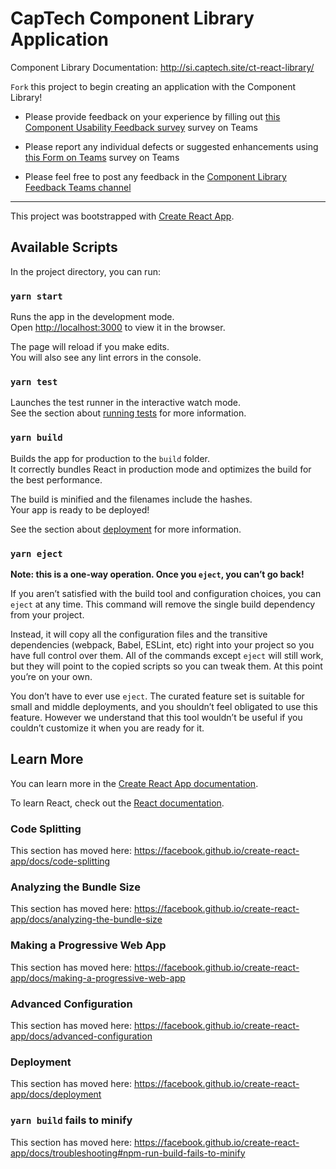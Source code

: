 # CapTech Component Library Application

Component Library Documentation: http://si.captech.site/ct-react-library/

`Fork` this project to begin creating an application with the Component Library!

* Please provide feedback on your experience by filling out [this Component Usability Feedback survey](https://teams.microsoft.com/l/entity/81fef3a6-72aa-4648-a763-de824aeafb7d/_djb2_msteams_prefix_1808006743?context=%7B%22subEntityId%22%3Anull%2C%22channelId%22%3A%2219%3A3be3edb06177462a909578cc0aa2b85d%40thread.tacv2%22%7D&groupId=0a67549d-89ea-42a7-a7bb-15e50582b763&tenantId=ae9d6e9a-cc18-4204-ac29-43a0ccb860e8) survey on Teams 

* Please report any individual defects or suggested enhancements using [this Form on Teams](https://teams.microsoft.com/_#/tab::c7045f90-1260-4265-bd19-e2072284a31d/General?threadId=19:3be3edb06177462a909578cc0aa2b85d@thread.tacv2&ctx=channel) survey on Teams 

* Please feel free to post any feedback in the [Component Library Feedback Teams channel](https://teams.microsoft.com/_#/conversations/General?threadId=19:3be3edb06177462a909578cc0aa2b85d@thread.tacv2&ctx=channel)

------------------------------------------------------------------------------------------------------------------------------

This project was bootstrapped with [Create React App](https://github.com/facebook/create-react-app).

## Available Scripts

In the project directory, you can run:

### `yarn start`

Runs the app in the development mode.<br />
Open [http://localhost:3000](http://localhost:3000) to view it in the browser.

The page will reload if you make edits.<br />
You will also see any lint errors in the console.

### `yarn test`

Launches the test runner in the interactive watch mode.<br />
See the section about [running tests](https://facebook.github.io/create-react-app/docs/running-tests) for more information.

### `yarn build`

Builds the app for production to the `build` folder.<br />
It correctly bundles React in production mode and optimizes the build for the best performance.

The build is minified and the filenames include the hashes.<br />
Your app is ready to be deployed!

See the section about [deployment](https://facebook.github.io/create-react-app/docs/deployment) for more information.

### `yarn eject`

**Note: this is a one-way operation. Once you `eject`, you can’t go back!**

If you aren’t satisfied with the build tool and configuration choices, you can `eject` at any time. This command will remove the single build dependency from your project.

Instead, it will copy all the configuration files and the transitive dependencies (webpack, Babel, ESLint, etc) right into your project so you have full control over them. All of the commands except `eject` will still work, but they will point to the copied scripts so you can tweak them. At this point you’re on your own.

You don’t have to ever use `eject`. The curated feature set is suitable for small and middle deployments, and you shouldn’t feel obligated to use this feature. However we understand that this tool wouldn’t be useful if you couldn’t customize it when you are ready for it.

## Learn More

You can learn more in the [Create React App documentation](https://facebook.github.io/create-react-app/docs/getting-started).

To learn React, check out the [React documentation](https://reactjs.org/).

### Code Splitting

This section has moved here: https://facebook.github.io/create-react-app/docs/code-splitting

### Analyzing the Bundle Size

This section has moved here: https://facebook.github.io/create-react-app/docs/analyzing-the-bundle-size

### Making a Progressive Web App

This section has moved here: https://facebook.github.io/create-react-app/docs/making-a-progressive-web-app

### Advanced Configuration

This section has moved here: https://facebook.github.io/create-react-app/docs/advanced-configuration

### Deployment

This section has moved here: https://facebook.github.io/create-react-app/docs/deployment

### `yarn build` fails to minify

This section has moved here: https://facebook.github.io/create-react-app/docs/troubleshooting#npm-run-build-fails-to-minify
